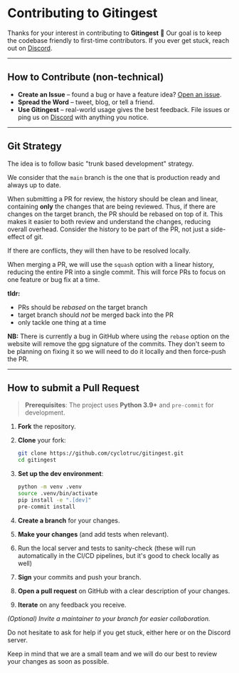 # Contributing to Gitingest

Thanks for your interest in contributing to **Gitingest** 🚀 Our goal is to keep the codebase friendly to first-time contributors.
If you ever get stuck, reach out on [Discord](https://discord.com/invite/zerRaGK9EC).

---

## How to Contribute (non-technical)

- **Create an Issue** – found a bug or have a feature idea?
  [Open an issue](https://github.com/cyclotruc/gitingest/issues/new).
- **Spread the Word** – tweet, blog, or tell a friend.
- **Use Gitingest** – real-world usage gives the best feedback. File issues or ping us on [Discord](https://discord.com/invite/zerRaGK9EC) with anything you notice.

---

## Git Strategy

The idea is to follow basic "trunk based development" strategy.

We consider that the `main` branch is the one that is production ready and always up to date.

When submitting a PR for review, the history should be clean and linear, containing **only** the changes that are being reviewed. Thus, if there are changes on the target branch, the PR should be rebased on top of it. This makes it easier to both review and understand the changes, reducing overall overhead. Consider the history to be part of the PR, not just a side-effect of git.

If there are conflicts, they will then have to be resolved locally.

When merging a PR, we will use the `squash` option with a linear history, reducing the entire PR into a single commit. This will force PRs to focus on one feature or bug fix at a time.

**tldr:**

- PRs should be *rebased* on the target branch
- target branch should *not* be merged back into the PR
- only tackle one thing at a time

**NB:** There is currently a bug in GitHub where using the `rebase` option on the website will remove the gpg signature of the commits. They don't seem to be planning on fixing it so we will need to do it locally and then force-push the PR.

---

## How to submit a Pull Request

> **Prerequisites**: The project uses **Python 3.9+** and `pre-commit` for development.

1. **Fork** the repository.

2. **Clone** your fork:

   ```bash
   git clone https://github.com/cyclotruc/gitingest.git
   cd gitingest
   ```

3. **Set up the dev environment**:

   ```bash
   python -m venv .venv
   source .venv/bin/activate
   pip install -e ".[dev]"
   pre-commit install
   ```

4. **Create a branch** for your changes.

5. **Make your changes** (and add tests when relevant).

6. Run the local server and tests to sanity-check (these will run automatically in the CI/CD pipelines, but it's good to check locally as well)

7. **Sign** your commits and push your branch.

8. **Open a pull request** on GitHub with a clear description of your changes.

9. **Iterate** on any feedback you receive.

*(Optional) Invite a maintainer to your branch for easier collaboration.*

Do not hesitate to ask for help if you get stuck, either here or on the Discord server.

Keep in mind that we are a small team and we will do our best to review your changes as soon as possible.

